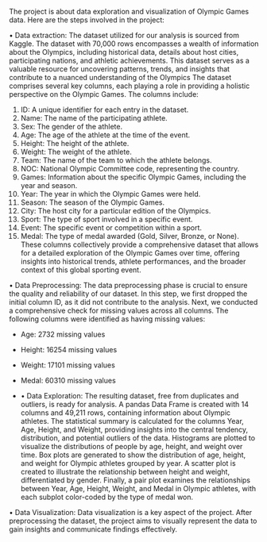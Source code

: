 The project is about data exploration and visualization of Olympic Games data. Here are the steps involved in the project:


• Data extraction:
The dataset utilized for our analysis is sourced from Kaggle. The dataset with 70,000 rows encompasses a wealth 
of information about the Olympics, including historical data, details about host cities, participating nations, and 
athletic achievements. This dataset serves as a valuable resource for uncovering patterns, trends, and insights that 
contribute to a nuanced understanding of the Olympics
The dataset comprises several key columns, each playing a role in providing a holistic perspective on the Olympic 
Games. The columns include:
1. ID: A unique identifier for each entry in the dataset.
2. Name: The name of the participating athlete.
3. Sex: The gender of the athlete.
4. Age: The age of the athlete at the time of the event.
5. Height: The height of the athlete.
6. Weight: The weight of the athlete.
7. Team: The name of the team to which the athlete belongs.
8. NOC: National Olympic Committee code, representing the country.
9. Games: Information about the specific Olympic Games, including the year and season.
10. Year: The year in which the Olympic Games were held.
11. Season: The season of the Olympic Games.
12. City: The host city for a particular edition of the Olympics.
13. Sport: The type of sport involved in a specific event.
14. Event: The specific event or competition within a sport.
15. Medal: The type of medal awarded (Gold, Silver, Bronze, or None).
These columns collectively provide a comprehensive dataset that allows for a detailed exploration of the Olympic 
Games over time, offering insights into historical trends, athlete performances, and the broader context of this 
global sporting event.


• Data Preprocessing:
The data preprocessing phase is crucial to ensure the quality and reliability of our dataset. In this step, we first 
dropped the initial column ID, as it did not contribute to the analysis. Next, we conducted a comprehensive check 
for missing values across all columns. The following columns were identified as having missing values:
- Age: 2732 missing values
- Height: 16254 missing values
- Weight: 17101 missing values
- Medal: 60310 missing values

- • Data Exploration:
The resulting dataset, free from duplicates and outliers, is ready for analysis. A pandas Data Frame is created with 14 columns and 49,211 rows, containing information about Olympic athletes. The statistical summary is calculated for the columns Year, Age, Height, and Weight, providing insights into the central tendency, distribution, and potential outliers of the data. Histograms are plotted to visualize the distributions of people by age, height, and weight over time. Box plots are generated to show the distribution of age, height, and weight for Olympic athletes grouped by year. A scatter plot is created to illustrate the relationship between height and weight, differentiated by gender. Finally, a pair plot examines the relationships between Year, Age, Height, Weight, and Medal in Olympic athletes, with each subplot color-coded by the type of medal won.

• Data Visualization:
Data visualization is a key aspect of the project. After preprocessing the dataset, the project aims to visually represent the data to gain insights and communicate findings effectively.











